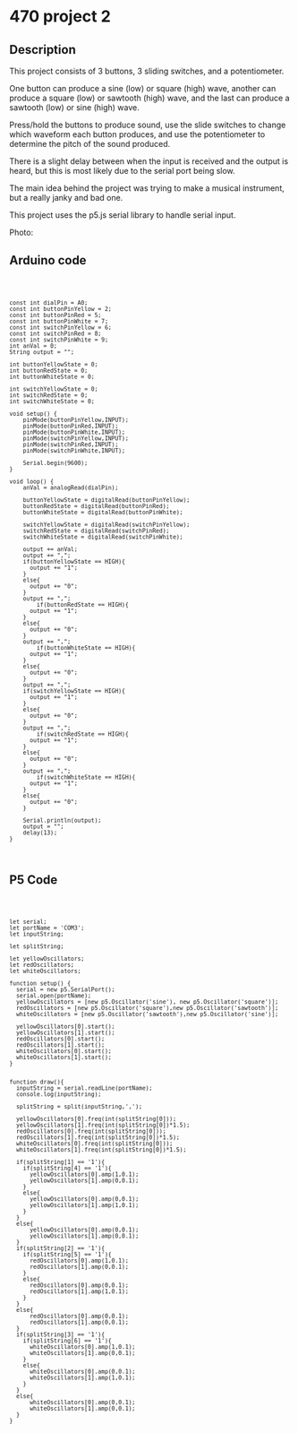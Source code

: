 # 470 project 2

## Description
This project consists of 3 buttons, 3 sliding switches, and a potentiometer.

One button can produce a sine (low) or square (high) wave, another can produce a square (low) or sawtooth (high) wave, and the last can produce a sawtooth (low) or sine (high) wave.

Press/hold the buttons to produce sound, use the slide switches to change which waveform each button produces, and use the potentiometer to determine the pitch of the sound produced.

There is a slight delay between when the input is received and the output is heard, but this is most likely due to the serial port being slow.

The main idea behind the project was trying to make a musical instrument, but a really janky and bad one.

This project uses the p5.js serial library to handle serial input.

Photo: 

## Arduino code

<code>
    
    const int dialPin = A0;
    const int buttonPinYellow = 2;
    const int buttonPinRed = 5;
    const int buttonPinWhite = 7;
    const int switchPinYellow = 6;
    const int switchPinRed = 8;
    const int switchPinWhite = 9;
    int anVal = 0;
    String output = "";

    int buttonYellowState = 0;
    int buttonRedState = 0;
    int buttonWhiteState = 0;

    int switchYellowState = 0;
    int switchRedState = 0;
    int switchWhiteState = 0;

    void setup() {
        pinMode(buttonPinYellow,INPUT);
        pinMode(buttonPinRed,INPUT);
        pinMode(buttonPinWhite,INPUT);
        pinMode(switchPinYellow,INPUT);
        pinMode(switchPinRed,INPUT);
        pinMode(switchPinWhite,INPUT);

        Serial.begin(9600);
    }

    void loop() {
        anVal = analogRead(dialPin);

        buttonYellowState = digitalRead(buttonPinYellow);
        buttonRedState = digitalRead(buttonPinRed);
        buttonWhiteState = digitalRead(buttonPinWhite);

        switchYellowState = digitalRead(switchPinYellow);
        switchRedState = digitalRead(switchPinRed);
        switchWhiteState = digitalRead(switchPinWhite);

        output += anVal;
        output += ",";
        if(buttonYellowState == HIGH){
          output += "1";
        }
        else{
          output += "0";
        }
        output += ",";
            if(buttonRedState == HIGH){
          output += "1";
        }
        else{
          output += "0";
        }
        output += ",";
            if(buttonWhiteState == HIGH){
          output += "1";
        }
        else{
          output += "0";
        }
        output += ",";
        if(switchYellowState == HIGH){
          output += "1";
        }
        else{
          output += "0";
        }
        output += ",";
            if(switchRedState == HIGH){
          output += "1";
        }
        else{
          output += "0";
        }
        output += ",";
            if(switchWhiteState == HIGH){
          output += "1";
        }
        else{
          output += "0";
        }

        Serial.println(output);
        output = "";
        delay(13);
    }
</code>

## P5 Code
<code>
    
    let serial;
    let portName = 'COM3';
    let inputString;

    let splitString;

    let yellowOscillators;
    let redOscillators;
    let whiteOscillators;

    function setup() {
      serial = new p5.SerialPort();
      serial.open(portName);
      yellowOscillators = [new p5.Oscillator('sine'), new p5.Oscillator('square')];
      redOscillators = [new p5.Oscillator('square'),new p5.Oscillator('sawtooth')];
      whiteOscillators = [new p5.Oscillator('sawtooth'),new p5.Oscillator('sine')];

      yellowOscillators[0].start();
      yellowOscillators[1].start();
      redOscillators[0].start();
      redOscillators[1].start();
      whiteOscillators[0].start();
      whiteOscillators[1].start();
    }


    function draw(){
      inputString = serial.readLine(portName);
      console.log(inputString);

      splitString = split(inputString,',');

      yellowOscillators[0].freq(int(splitString[0]));
      yellowOscillators[1].freq(int(splitString[0])*1.5);
      redOscillators[0].freq(int(splitString[0]));
      redOscillators[1].freq(int(splitString[0])*1.5);
      whiteOscillators[0].freq(int(splitString[0]));
      whiteOscillators[1].freq(int(splitString[0])*1.5);

      if(splitString[1] == '1'){
        if(splitString[4] == '1'){
          yellowOscillators[0].amp(1,0.1);
          yellowOscillators[1].amp(0,0.1);
        }
        else{
          yellowOscillators[0].amp(0,0.1);
          yellowOscillators[1].amp(1,0.1);
        }
      }
      else{
          yellowOscillators[0].amp(0,0.1);
          yellowOscillators[1].amp(0,0.1);
      }
      if(splitString[2] == '1'){
        if(splitString[5] == '1'){
          redOscillators[0].amp(1,0.1);
          redOscillators[1].amp(0,0.1);
        }
        else{
          redOscillators[0].amp(0,0.1);
          redOscillators[1].amp(1,0.1);
        }
      }
      else{
          redOscillators[0].amp(0,0.1);
          redOscillators[1].amp(0,0.1);
      }
      if(splitString[3] == '1'){
        if(splitString[6] == '1'){
          whiteOscillators[0].amp(1,0.1);
          whiteOscillators[1].amp(0,0.1);
        }
        else{
          whiteOscillators[0].amp(0,0.1);
          whiteOscillators[1].amp(1,0.1);
        }
      }
      else{
          whiteOscillators[0].amp(0,0.1);
          whiteOscillators[1].amp(0,0.1);
      }
    }
</code>
